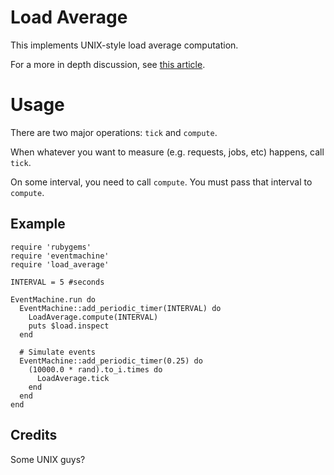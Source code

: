 # Load Average

This implements UNIX-style load average computation.

For a more in depth discussion, see [this article](http://www.linuxjournal.com/article/9001?page=0,1).

# Usage

There are two major operations: `tick` and `compute`.

When whatever you want to measure (e.g. requests, jobs, etc) happens, call 
`tick`.

On some interval, you need to call `compute`. You must pass that interval to 
`compute`.

## Example

    require 'rubygems'
    require 'eventmachine'
    require 'load_average'

    INTERVAL = 5 #seconds
    
    EventMachine.run do
      EventMachine::add_periodic_timer(INTERVAL) do
        LoadAverage.compute(INTERVAL)
        puts $load.inspect
      end
    
      # Simulate events
      EventMachine::add_periodic_timer(0.25) do
        (10000.0 * rand).to_i.times do
          LoadAverage.tick
        end
      end
    end

## Credits

Some UNIX guys?
